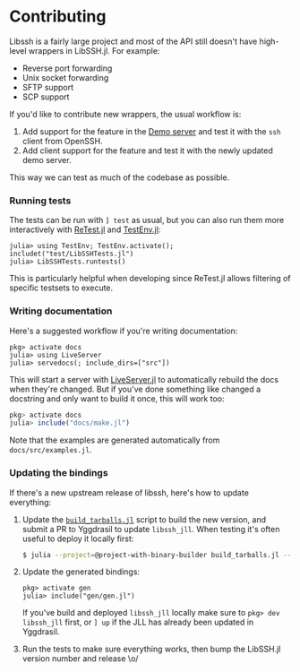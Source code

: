 # Contributing

Libssh is a fairly large project and most of the API still doesn't have
high-level wrappers in LibSSH.jl. For example:
- Reverse port forwarding
- Unix socket forwarding
- SFTP support
- SCP support

If you'd like to contribute new wrappers, the usual workflow is:
1. Add support for the feature in the [Demo server](@ref) and test it with the
   `ssh` client from OpenSSH.
2. Add client support for the feature and test it with the newly updated demo
   server.

This way we can test as much of the codebase as possible.

### Running tests

The tests can be run with `] test` as usual, but you can also run them more
interactively with [ReTest.jl](https://github.com/JuliaTesting/ReTest.jl) and
[TestEnv.jl](https://github.com/JuliaTesting/TestEnv.jl):
```julia-repl
julia> using TestEnv; TestEnv.activate(); includet("test/LibSSHTests.jl")
julia> LibSSHTests.runtests()
```

This is particularly helpful when developing since ReTest.jl allows filtering of
specific testsets to execute.

### Writing documentation

Here's a suggested workflow if you're writing documentation:
```julia-repl
pkg> activate docs
julia> using LiveServer
julia> servedocs(; include_dirs=["src"])
```

This will start a server with
[LiveServer.jl](https://github.com/tlienart/LiveServer.jl) to automatically
rebuild the docs when they're changed. But if you've done something like changed
a docstring and only want to build it once, this will work too:
```julia
pkg> activate docs
julia> include("docs/make.jl")
```

Note that the examples are generated automatically from `docs/src/examples.jl`.

### Updating the bindings

If there's a new upstream release of libssh, here's how to update everything:
1. Update the
   [`build_tarballs.jl`](https://github.com/JuliaPackaging/Yggdrasil/blob/master/L/libssh/build_tarballs.jl)
   script to build the new version, and submit a PR to Yggdrasil to update
   `libssh_jll`. When testing it's often useful to deploy it locally first:
   ```bash
   $ julia --project=@project-with-binary-builder build_tarballs.jl --deploy=local
   ```
1. Update the generated bindings:
   ```julia-repl
   pkg> activate gen
   julia> include("gen/gen.jl")
   ```

   If you've build and deployed `libssh_jll` locally make sure to `pkg> dev
   libssh_jll` first, or `] up` if the JLL has already been updated in
   Yggdrasil.
1. Run the tests to make sure everything works, then bump the LibSSH.jl version
   number and release \o/
